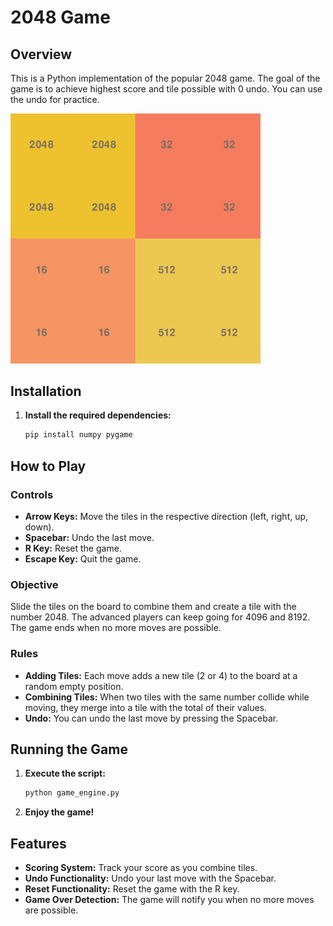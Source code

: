 
# 2048 Game

## Overview

This is a Python implementation of the popular 2048 game. The goal of the game is to achieve highest score and tile possible with 0 undo. You can use the undo for practice. 

<img src="screenshot.png" alt="Screenshot" width="400">

## Installation

1. **Install the required dependencies:**
    ```bash
    pip install numpy pygame
    ```

## How to Play

### Controls

- **Arrow Keys:** Move the tiles in the respective direction (left, right, up, down).
- **Spacebar:** Undo the last move.
- **R Key:** Reset the game.
- **Escape Key:** Quit the game.

### Objective

Slide the tiles on the board to combine them and create a tile with the number 2048. The advanced players can keep going for 4096 and 8192. The game ends when no more moves are possible.

### Rules

- **Adding Tiles:** Each move adds a new tile (2 or 4) to the board at a random empty position.
- **Combining Tiles:** When two tiles with the same number collide while moving, they merge into a tile with the total of their values.
- **Undo:** You can undo the last move by pressing the Spacebar.

## Running the Game

1. **Execute the script:**
    ```bash
    python game_engine.py
    ```

2. **Enjoy the game!**

## Features

- **Scoring System:** Track your score as you combine tiles.
- **Undo Functionality:** Undo your last move with the Spacebar.
- **Reset Functionality:** Reset the game with the R key.
- **Game Over Detection:** The game will notify you when no more moves are possible.
